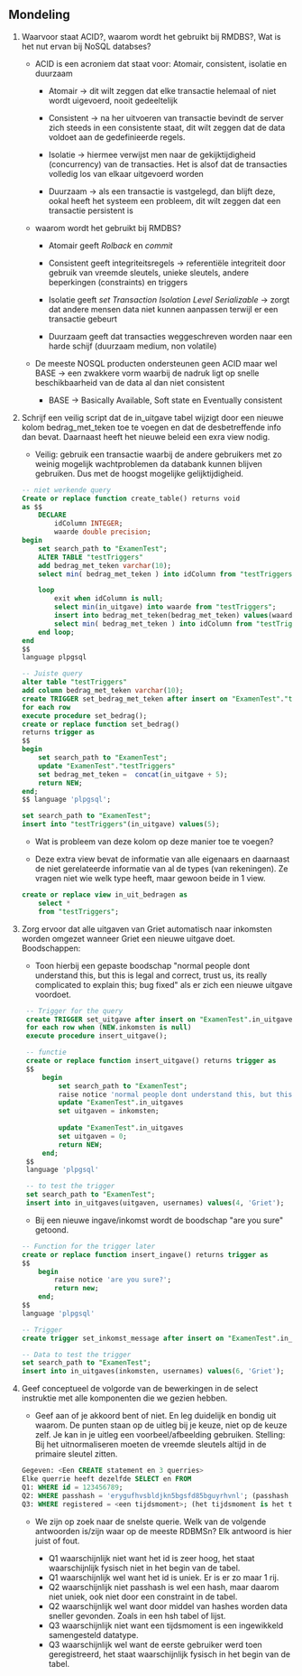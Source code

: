 ## Mondeling

1. Waarvoor staat ACID?,
waarom wordt het gebruikt bij RMDBS?,
Wat is het nut ervan bij NoSQL databses?

    * ACID is een acroniem dat staat voor: Atomair, consistent, isolatie en duurzaam

        * Atomair &rarr; dit wilt zeggen dat elke transactie helemaal of niet wordt uigevoerd, nooit gedeeltelijk

        * Consistent &rarr; na her uitvoeren van transactie bevindt de server zich steeds in een consistente staat, dit wilt zeggen dat de data voldoet aan de gedefinieerde regels.

        * Isolatie &rarr; hiermee verwijst men naar de gekijktijdigheid (concurrency) van de transacties. Het is alsof dat de transacties volledig los van elkaar uitgevoerd worden

        * Duurzaam &rarr; als een transactie is vastgelegd, dan blijft deze, ookal heeft het systeem een probleem, dit wilt zeggen dat een transactie persistent is

    * waarom wordt het gebruikt bij RMDBS?

        * Atomair geeft *Rolback* en *commit*

        * Consistent geeft integriteitsregels &rarr; referentiële integriteit door gebruik van vreemde sleutels, unieke sleutels, andere beperkingen (constraints) en triggers

        * Isolatie geeft *set Transaction Isolation Level Serializable* &rarr; zorgt dat andere mensen data niet kunnen aanpassen terwijl er een transactie gebeurt

        * Duurzaam geeft dat transacties weggeschreven worden naar een harde schijf (duurzaam medium, non volatile)

    * De meeste NOSQL producten ondersteunen geen ACID maar wel BASE &rarr; een zwakkere vorm waarbij de nadruk ligt op snelle beschikbaarheid van de data al dan niet consistent

        * BASE &rarr; Basically Available, Soft state en Eventually consistent

2. Schrijf een veilig script dat de in_uitgave tabel wijzigt door een nieuwe kolom bedrag_met_teken toe te voegen en dat de desbetreffende info dan bevat. Daarnaast heeft het nieuwe beleid een exra view nodig.

    * Veilig: gebruik een transactie waarbij de andere gebruikers met zo weinig mogelijk wachtproblemen da databank kunnen blijven gebruiken. Dus met de hoogst mogelijke gelijktijdigheid.

    ```sql
    -- niet werkende query
    Create or replace function create_table() returns void
    as $$
        DECLARE
            idColumn INTEGER;
            waarde double precision;
    begin
        set search_path to "ExamenTest";
        ALTER TABLE	"testTriggers"
        add bedrag_met_teken varchar(10);
        select min( bedrag_met_teken ) into idColumn from "testTriggers";

        loop
            exit when idColumn is null;
            select min(in_uitgave) into waarde from "testTriggers";
            insert into bedrag_met_teken(bedrag_met_teken) values(waarde);
            select min( bedrag_met_teken ) into idColumn from "testTriggers" where bedrag_met_teken > idColumn;
        end loop;
    end
    $$
    language plpgsql
    ```

    ```sql
    -- Juiste query
    alter table "testTriggers"
    add column bedrag_met_teken varchar(10);
    create TRIGGER set_bedrag_met_teken after insert on "ExamenTest"."testTriggers"
    for each row
    execute procedure set_bedrag();
    create or replace function set_bedrag()
    returns trigger as
    $$
    begin
        set search_path to "ExamenTest";
        update "ExamenTest"."testTriggers"
        set bedrag_met_teken =  concat(in_uitgave + 5);
        return NEW;
    end;
    $$ language 'plpgsql';

    set search_path to "ExamenTest";
    insert into "testTriggers"(in_uitgave) values(5); 
    ```

    * Wat is probleem van deze kolom op deze manier toe te voegen?

    * Deze extra view bevat de informatie van alle eigenaars en daarnaast de niet gerelateerde informatie van al de types (van rekeningen). Ze vragen niet wie welk type heeft, maar gewoon beide in 1 view.

    ```sql
    create or replace view in_uit_bedragen as
        select *
        from "testTriggers";
    ```

3. Zorg ervoor dat alle uitgaven van Griet automatisch naar inkomsten worden omgezet wanneer Griet een nieuwe uitgave doet. Boodschappen:

    * Toon hierbij een gepaste boodschap "normal people dont understand this, but this is legal and correct, trust us, its really complicated to explain this; bug fixed" als er zich een nieuwe uitgave voordoet.

   ```sql
    -- Trigger for the query
    create TRIGGER set_uitgave after insert on "ExamenTest".in_uitgaves
    for each row when (NEW.inkomsten is null)
    execute procedure insert_uitgave();

    -- functie
    create or replace function insert_uitgave() returns trigger as 
    $$
        begin
            set search_path to "ExamenTest";
            raise notice 'normal people dont understand this, but this is legal and correct, trust us, its really complicated to explain this; bug fixed';
            update "ExamenTest".in_uitgaves
            set uitgaven = inkomsten;
            
            update "ExamenTest".in_uitgaves
            set uitgaven = 0;
            return NEW;
        end;
    $$
    language 'plpgsql'

    -- to test the trigger
    set search_path to "ExamenTest";
    insert into in_uitgaves(uitgaven, usernames) values(4, 'Griet');
    ```

    * Bij een nieuwe ingave/inkomst wordt de boodschap "are you sure" getoond.

    ```sql
    -- Function for the trigger later
    create or replace function insert_ingave() returns trigger as
    $$
        begin
            raise notice 'are you sure?';
            return new;
        end;
    $$
    language 'plpgsql'

    -- Trigger
    create trigger set_inkomst_message after insert on "ExamenTest".in_uitgaves for each row when (NEW.uitgaven is null) execute procedure insert_ingave()

    -- Data to test the trigger
    set search_path to "ExamenTest";
    insert into in_uitgaves(inkomsten, usernames) values(6, 'Griet');
    ```

    

4. Geef conceptueel de volgorde van de bewerkingen in de select instruktie met alle komponenten die we gezien hebben.

    * Geef aan of je akkoord bent of niet. En leg duidelijk en bondig uit waarom. De punten staan op de uitleg bij je keuze, niet op de keuze zelf. Je kan in je uitleg een voorbeel/afbeelding gebruiken. Stelling: Bij het uitnormaliseren moeten de vreemde sleutels altijd in de primaire sleutel zitten.

    ```sql
    Gegeven: <Een CREATE statement en 3 querries>
	Elke querrie heeft dezelfde SELECT en FROM
	Q1:	WHERE id = 123456789;
	Q2:	WHERE passhash = 'erygufhvsbldjkn5bgsfd85bguyrhvnl'; (passhash is een charachter(32)
	Q3:	WHERE registered = <een tijdsmoment>; (het tijdsmoment is het tijdsmoment van de eerste registratie)
    ```

    * We zijn op zoek naar de snelste querie. Welk van de volgende antwoorden is/zijn waar op de meeste RDBMSn?
    Elk antwoord is hier juist of fout.

        * Q1 waarschijnlijk niet want het id is zeer hoog, het staat waarschijnlijk fysisch niet in het begin van de tabel.
        * Q1 waarschijnlijk wel want het id is uniek. Er is er zo maar 1 rij.
        * Q2 waarschijnlijk niet passhash is wel een hash, maar daarom niet uniek, ook niet door een constraint in de tabel.
        * Q2 waarschijnlijk wel want door middel van hashes worden data sneller gevonden. Zoals in een hsh tabel of lijst.
        * Q3 waarschijnlijk niet want een tijdsmoment is een ingewikkeld samengesteld datatype.
        * Q3 waarschijnlijk wel want de eerste gebruiker werd toen geregistreerd, het staat waarschijnlijk fysisch in het begin van de tabel.
